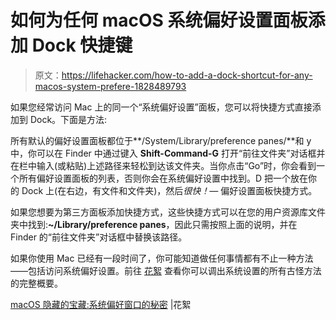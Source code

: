 # 如何为任何 macOS 系统偏好设置面板添加 Dock 快捷键

> 原文：<https://lifehacker.com/how-to-add-a-dock-shortcut-for-any-macos-system-prefere-1828489793>

如果您经常访问 Mac 上的同一个“系统偏好设置”面板，您可以将快捷方式直接添加到 Dock。下面是方法:



所有默认的偏好设置面板都位于**/System/Library/preference panes/**和 y 中，你可以在 Finder 中通过键入 **Shift-Command-G** 打开“前往文件夹”对话框并在栏中输入(或粘贴)上述路径来轻松到达该文件夹。当你点击“Go”时，你会看到一个所有偏好设置面板的列表，否则你会在系统偏好设置中找到。D 把一个放在你的 Dock 上(在右边，有文件和文件夹)，然后*很快！—* 偏好设置面板快捷方式。

如果您想要为第三方面板添加快捷方式，这些快捷方式可以在您的用户资源库文件夹中找到:**~/Library/preference panes**，因此只需按照上面的说明，并在 Finder 的“前往文件夹”对话框中替换该路径。

如果你使用 Mac 已经有一段时间了，你可能知道做任何事情都有不止一种方法——包括访问系统偏好设置。前往 [花絮](https://tidbits.com/2018/08/08/macos-hidden-treasures-secrets-of-the-system-preferences-window/) 查看你可以调出系统设置的所有古怪方法的完整概要。

[macOS 隐藏的宝藏:系统偏好窗口的秘密](https://tidbits.com/2018/08/08/macos-hidden-treasures-secrets-of-the-system-preferences-window/) |花絮